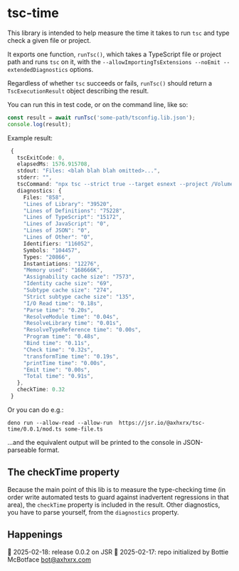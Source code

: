 # tsc-time

This library is intended to help measure the time it takes to run `tsc` and type check a given file or project. 

It exports one function, `runTsc()`, which takes a TypeScript file or project path and runs `tsc` on it, with the `--allowImportingTsExtensions --noEmit --extendedDiagnostics` options.

Regardless of whether `tsc` succeeds or fails, `runTsc()` should return a `TscExecutionResult` object describing the result.

You can run this in test code, or on the command line, like so:

```ts
const result = await runTsc('some-path/tsconfig.lib.json');
console.log(result);
```

 Example result:
 ```ts
  {
    tscExitCode: 0,
    elapsedMs: 1576.915708,
    stdout: "Files: <blah blah blah omitted>...",
    stderr: "",
    tscCommand: "npx tsc --strict true --target esnext --project /Volumes/HOGINATOR/some-path/tsconfig.lib.json --allowImportingTsExtensions --noEmit --extendedDiagnostics",
    diagnostics: {
      Files: "858",
      "Lines of Library": "39520",
      "Lines of Definitions": "75228",
      "Lines of TypeScript": "15172",
      "Lines of JavaScript": "0",
      "Lines of JSON": "0",
      "Lines of Other": "0",
      Identifiers: "116052",
      Symbols: "104457",
      Types: "20866",
      Instantiations: "12276",
      "Memory used": "168666K",
      "Assignability cache size": "7573",
      "Identity cache size": "69",
      "Subtype cache size": "274",
      "Strict subtype cache size": "135",
      "I/O Read time": "0.18s",
      "Parse time": "0.20s",
      "ResolveModule time": "0.04s",
      "ResolveLibrary time": "0.01s",
      "ResolveTypeReference time": "0.00s",
      "Program time": "0.48s",
      "Bind time": "0.11s",
      "Check time": "0.32s",
      "transformTime time": "0.19s",
      "printTime time": "0.00s",
      "Emit time": "0.00s",
      "Total time": "0.91s",
    },
    checkTime: 0.32
  }
```

Or you can do e.g.:

```text
deno run --allow-read --allow-run  https://jsr.io/@axhxrx/tsc-time/0.0.1/mod.ts some-file.ts
```
...and the equivalent output will be printed to the console in JSON-parseable format.

## The checkTime property

Because the main point of this lib is to measure the type-checking time (in order write automated tests to guard against inadvertent regressions in that area), the `checkTime` property is included in the result. Other diagnostics, you have to parse yourself, from the `diagnostics` property.


## Happenings
🎅 2025-02-18: release 0.0.2 on JSR
🤖 2025-02-17: repo initialized by Bottie McBotface bot@axhxrx.com
